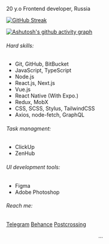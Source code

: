 20 y.o Frontend developer, Russia

[![GitHub Streak](https://github-readme-streak-stats.herokuapp.com?user=hschhhwwwo0o&hide_border=true&fire=FFA287&currStreakLabel=FFA287&ring=FFA287#gh-light-mode-only)](https://git.io/streak-stats#gh-light-mode-only)

[![Ashutosh's github activity graph](https://activity-graph.herokuapp.com/graph?username=hschhhwwwo0o&bg_color=ffffff&color=f6724b&line=ffa287&point=f6724b&area=true&hide_border=true)](https://github.com/ashutosh00710/github-readme-activity-graph#gh-light-mode-only)

###### Hard skills:

- Git, GitHub, BitBucket
- JavaScript, TypeScript
- Node.js
- React.js, Next.js
- Vue.js
- React Native (With Expo.)
- Redux, MobX
- CSS, SCSS, Stylus, TailwindCSS
- Axios, node-fetch, GraphQL

###### Task managment:

- ClickUp
- ZenHub

###### UI development tools:

- Figma
- Adobe Photoshop

###### Reach me:

<a href="https://t.me/hschhhwwwo0o">Telegram</a>
<a href="https://www.behance.net/hschhhwwwo0o">Behance</a>
<a href="https://www.postcrossing.com/user/hschhhwwwo0o">Postcrossing</a>

<p align="center" style="text-align: center;">...</p>
